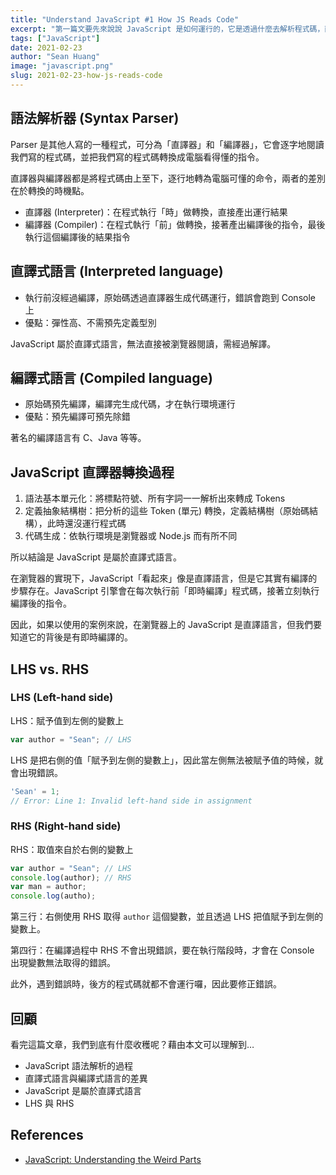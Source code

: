 ```yaml
---
title: "Understand JavaScript #1 How JS Reads Code"
excerpt: "第一篇文要先來說說 JavaScript 是如何運行的，它是透過什麼去解析程式碼，而在這個過程中有哪些觀念呢。"
tags: ["JavaScript"]
date: 2021-02-23
author: "Sean Huang"
image: "javascript.png"
slug: 2021-02-23-how-js-reads-code
---
```


## 語法解析器 (Syntax Parser)

Parser 是其他人寫的一種程式，可分為「直譯器」和「編譯器」，它會逐字地閱讀我們寫的程式碼，並把我們寫的程式碼轉換成電腦看得懂的指令。

直譯器與編譯器都是將程式碼由上至下，逐行地轉為電腦可懂的命令，兩者的差別在於轉換的時機點。

- 直譯器 (Interpreter)：在程式執行「時」做轉換，直接產出運行結果
- 編譯器 (Compiler)：在程式執行「前」做轉換，接著產出編譯後的指令，最後執行這個編譯後的結果指令

## 直譯式語言 (Interpreted language)

- 執行前沒經過編譯，原始碼透過直譯器生成代碼運行，錯誤會跑到 Console 上
- 優點：彈性高、不需預先定義型別

JavaScript 屬於直譯式語言，無法直接被瀏覽器閱讀，需經過解譯。

## 編譯式語言 (Compiled language)

- 原始碼預先編譯，編譯完生成代碼，才在執行環境運行
- 優點：預先編譯可預先除錯

著名的編譯語言有 C、Java 等等。

## JavaScript 直譯器轉換過程

1. 語法基本單元化：將標點符號、所有字詞一一解析出來轉成 Tokens
2. 定義抽象結構樹：把分析的這些 Token (單元) 轉換，定義結構樹（原始碼結構），此時還沒運行程式碼
3. 代碼生成：依執行環境是瀏覽器或 Node.js 而有所不同

所以結論是 JavaScript 是屬於直譯式語言。

在瀏覽器的實現下，JavaScript「看起來」像是直譯語言，但是它其實有編譯的步驟存在。JavaScript 引擎會在每次執行前「即時編譯」程式碼，接著立刻執行編譯後的指令。

因此，如果以使用的案例來說，在瀏覽器上的 JavaScript 是直譯語言，但我們要知道它的背後是有即時編譯的。

## LHS vs. RHS

### LHS (Left-hand side)

LHS：賦予值到左側的變數上

```javascript
var author = "Sean"; // LHS
```

LHS 是把右側的值「賦予到左側的變數上」，因此當左側無法被賦予值的時候，就會出現錯誤。

```javascript
'Sean' = 1;
// Error: Line 1: Invalid left-hand side in assignment
```

### RHS (Right-hand side)

RHS：取值來自於右側的變數上

```javascript
var author = "Sean"; // LHS
console.log(author); // RHS
var man = author;
console.log(autho);
```

第三行：右側使用 RHS 取得 `author` 這個變數，並且透過 LHS 把值賦予到左側的變數上。

第四行：在編譯過程中 RHS 不會出現錯誤，要在執行階段時，才會在 Console 出現變數無法取得的錯誤。

此外，遇到錯誤時，後方的程式碼就都不會運行囉，因此要修正錯誤。

## 回顧

看完這篇文章，我們到底有什麼收穫呢？藉由本文可以理解到…

- JavaScript 語法解析的過程
- 直譯式語言與編譯式語言的差異
- JavaScript 是屬於直譯式語言
- LHS 與 RHS

## References

- [JavaScript: Understanding the Weird Parts](https://www.udemy.com/course/understand-javascript/)

